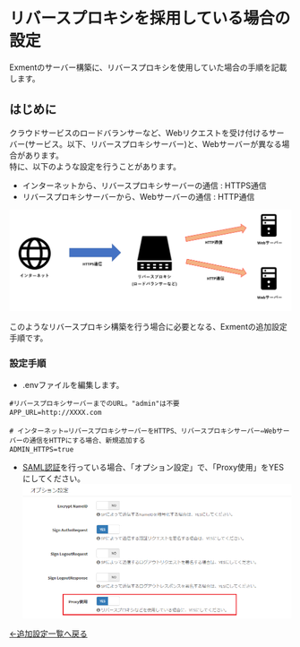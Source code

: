 # リバースプロキシを採用している場合の設定
Exmentのサーバー構築に、リバースプロキシを使用していた場合の手順を記載します。

## はじめに
クラウドサービスのロードバランサーなど、Webリクエストを受け付けるサーバー(サービス。以下、リバースプロキシサーバー)と、Webサーバーが異なる場合があります。  
特に、以下のような設定を行うことがあります。  

- インターネットから、リバースプロキシサーバーの通信 : HTTPS通信
- リバースプロキシサーバーから、Webサーバーの通信 : HTTP通信

![リバースプロキシ](img/quickstart/reverse_proxy1.png)


このようなリバースプロキシ構築を行う場合に必要となる、Exmentの追加設定手順です。


### 設定手順

- .envファイルを編集します。

~~~
#リバースプロキシサーバーまでのURL。"admin"は不要
APP_URL=http://XXXX.com 

# インターネット⇔リバースプロキシサーバーをHTTPS、リバースプロキシサーバー⇔Webサーバーの通信をHTTPにする場合、新規追加する
ADMIN_HTTPS=true
~~~

- [SAML認証](/ja/login_saml)を行っている場合、「オプション設定」で、「Proxy使用」をYESにしてください。
![リバースプロキシ](img/quickstart/reverse_proxy2.png)


[←追加設定一覧へ戻る](/ja/quickstart_more)